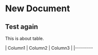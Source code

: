 # New Document

## Test again

This is about table.

| Column1 | Column2 | Column3 |
|---------
<!--stackedit_data:
eyJoaXN0b3J5IjpbMTA5NTAyODU4LC0xNTY4MjM4MzY4LDE3OD
I4MjE2ODBdfQ==
-->